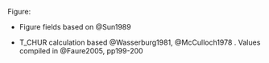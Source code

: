 Figure:

- Figure fields based on @Sun1989

- T_CHUR calculation based @Wasserburg1981, @McCulloch1978 . Values compiled
  in @Faure2005, pp199-200

